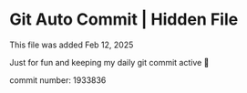 # Git Auto Commit | Hidden File

This file was added Feb 12, 2025

Just for fun and keeping my daily git commit active 🤪

commit number: 1933836
